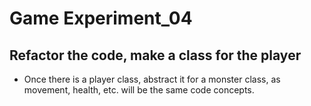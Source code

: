 # Game Experiment_04
## Refactor the code, make a class for the player

- Once there is a player class, abstract it for a monster class, as movement, health, etc. will be the same code concepts.

